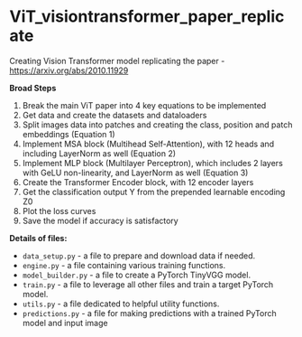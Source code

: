 # ViT_visiontransformer_paper_replicate
Creating Vision Transformer model replicating the paper - https://arxiv.org/abs/2010.11929

**Broad Steps**
1. Break the main ViT paper into 4 key equations to be implemented
2. Get data and create the datasets and dataloaders
3. Split images data into patches and creating the class, position and patch embeddings (Equation 1)
4. Implement MSA block (Multihead Self-Attention), with 12 heads and including LayerNorm as well (Equation 2)
5. Implement MLP block (Multilayer Perceptron), which includes 2 layers with GeLU non-linearity, and LayerNorm as well (Equation 3)
6. Create the Transformer Encoder block, with 12 encoder layers
7. Get the classification output Y from the prepended learnable encoding Z0
8. Plot the loss curves
9. Save the model if accuracy is satisfactory

**Details of files:**
* `data_setup.py` - a file to prepare and download data if needed.
* `engine.py` - a file containing various training functions.
* `model_builder.py` - a file to create a PyTorch TinyVGG model.
* `train.py` - a file to leverage all other files and train a target PyTorch model.
* `utils.py` - a file dedicated to helpful utility functions.
* `predictions.py` - a file for making predictions with a trained PyTorch model and input image
